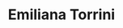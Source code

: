 ---
title: "Emiliana Torrini"
summary: "Emilíana Torrini Davíðsdóttir is an Icelandic singer, songwriter and producer, best known for her 2009 single \"Jungle Drum\", her 1999 album \"Love in the Time of Science\", for co-writing and co-producing Kylie Minogue's 2003 hit \"Slow\", and for performing \"Gollum's Song\" for Peter Jackson's film \"The Lord of the Rings: The Two Towers\"."
image: "emiliana-torrini.jpg"
apple_music_artist_url: "https://music.apple.com/gb/artist/emil%C3%ADana-torrini/1260153"
wikipedia_url: "none"
---